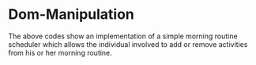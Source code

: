 # Dom-Manipulation

The above codes show an implementation of a simple morning routine scheduler which allows the individual involved to add or remove activities from his or her morning routine.

